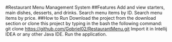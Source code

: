 #Restaurant Menu Management System
##Features
Add and view starters, main dishes, desserts, and drinks.
Search menu items by ID.
Search menu items by price.
##How to Run
Download the project from the download section or clone this project by typing in the bash the following command:
git clone https://github.com/Gqbriel02/RestaurantMenu.git
Import it in Intellij IDEA or any other Java IDE.
Run the application.